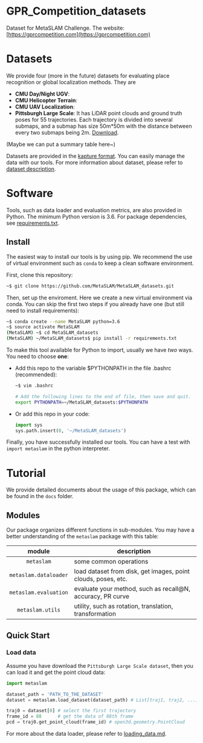 # GPR_Competition_datasets
Dataset for MetaSLAM Challenge. The website: [https://gprcompetition.com](https://gprcompetition.com)

# Datasets
We provide four (more in the future) datasets for evaluating place recognition or global localization methods. They are
- **CMU Day/Night UGV**: 
- **CMU Helicopter Terrain**:
- **CMU UAV Localization**:
- **Pittsburgh Large Scale**: It has LiDAR point clouds and ground truth poses for 55 trajectories. Each trajectory is divided into several submaps, and a submap has size 50m*50m with the distance between every two submaps being 2m. [Download](https://xxxx).

(Maybe we can put a summary table here~)

Datasets are provided in the [kapture format](https://github.com/naver/kapture). You can easily manage the data with our tools. For more information about dataset, please refer to [dataset description](./docs/dataset_description.md).


# Software
Tools, such as data loader and evaluation metrics, are also provided in Python. The minimum Python version is 3.6. For package dependencies, see [requirements.txt](./requirements.txt).

## Install
The easiest way to install our tools is by using pip. We recommend the use of virtual environment such as `conda` to keep a clean software environment.

First, clone this repository:
```bash
~$ git clone https://github.com/MetaSLAM/MetaSLAM_datasets.git
```

Then, set up the enviroment. Here we create a new virtual environment via conda. You can skip the first two steps if you already have one (but still need to install requirements):
```bash
~$ conda create --name MetaSLAM python=3.6
~$ source activate MetaSLAM
(MetaSLAM) ~$ cd MetaSLAM_datasets
(MetaSLAM) ~/MetaSLAM_datasets$ pip install -r requirements.txt
```

To make this tool available for Python to import, usually we have *two* ways. You need to choose **one**:
- Add this repo to the variable $PYTHONPATH in the file .bashrc (recommended):
    ```bash
    ~$ vim .bashrc

    # Add the following lines to the end of file, then save and quit.
    export PYTHONPATH=~/MetaSLAM_datasets:$PYTHONPATH
    ```
- Or add this repo in your code:
    ```python
    import sys
    sys.path.insert(0, '~/MetaSLAM_datasets')
    ```

Finally, you have successfully installed our tools. You can have a test with `import metaslam` in the python interpreter.


# Tutorial
We provide detailed documents about the usage of this package, which can be found in the `docs` folder.

## Modules
Our package organizes different functions in sub-modules. You may have a better understanding of the `metaslam` package with this table:

module | description   
:--:   |--
`metaslam`|some common operations
`metaslam.dataloader`|load dataset from disk, get images, point clouds, poses, etc.
`metaslam.evaluation`|evaluate your method, such as recall@N, accuracy, PR curve
`metaslam.utils`|utility, such as rotation, translation, transformation

## Quick Start
### Load data
Assume you have download the `Pittsburgh Large Scale dataset`, then you can load it and get the point cloud data:
```python
import metaslam

dataset_path = 'PATH_TO_THE_DATASET'
dataset = metaslam.load_dataset(dataset_path) # List[traj1, traj2, ...]

traj0 = dataset[0] # select the first trajectory
frame_id = 88      # get the data of 88th frame
pcd = traj0.get_point_cloud(frame_id) # open3d.geometry.PointCloud
```
For more about the data loader, please refer to [loading_data.md](./docs/loading_data.md).
